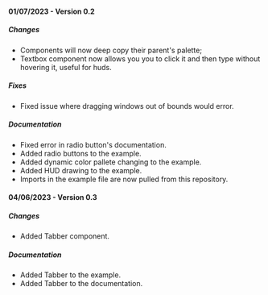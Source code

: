 
#### **01/07/2023** - Version 0.2
##### Changes
- Components will now deep copy their parent's palette;
- Textbox component now allows you you to click it and then type without hovering it, useful for huds.
##### Fixes
- Fixed issue where dragging windows out of bounds would error.
##### Documentation
- Fixed error in radio button's documentation.
- Added radio buttons to the example.
- Added dynamic color pallete changing to the example.
- Added HUD drawing to the example. 
- Imports in the example file are now pulled from this repository.

#### **04/06/2023** - Version 0.3
##### Changes
- Added Tabber component.
##### Documentation
- Added Tabber to the example.
- Added Tabber to the documentation.